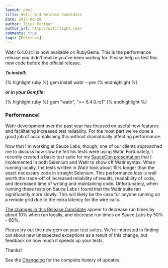 ```yaml
---
layout: post
title: Watir 6.4 Release Candidate
date: 2017-06-20
author: Titus Fortner
author_url: http://watirtight.com/
comments: true
tags: [Releases]
---
```


Watir 6.4.0.rc1 is now available on RubyGems. This is the performance
release you didn't realize you've been waiting for. Please help us test this 
new code before the official release.
<!--more-->

***To install:***

{% highlight ruby %}
gem install watir --pre
{% endhighlight %}

***or in your Gemfile:*** 

{% highlight ruby %}
gem "watir", ">= 6.4.0.rc1"
{% endhighlight %}
<br/>

### Performance!

Watir development over the past year has focused on useful new features and facilitating
increased test reliability. For the most part we've done a good job of accomplishing this
 without dramatically affecting performance. 

Now that I'm working at Sauce Labs, though, one of our clients approached me to discuss 
how slow he felt his tests were using Watir. 
Fortunately, I recently created a basic test suite for my 
[SauceCon presentation](https://youtu.be/e-ifT-P4oag?t=1s) that I implemented in both Selenium
and Watir to show off Watir syntax. When running locally, 
the tests written in Watir took about 15% longer than
 the exact necessary code in straight Selenium. This performance loss is well worth 
 the trade-off of increased reliability of results, readability of code, and 
 decreased time of writing and maintaining code.
 Unfortunately, when running these tests on Sauce Labs I found that the Watir
 suite ran significantly more slowly. This will likely be the case for anyone running on 
 a remote grid due to the extra latency for the wire calls.

[The changes in this Release Candidate]((https://github.com/watir/watir/pull/568/files)) 
appear to decrease run times by about 10% when run locally, and decrease run times
on Sauce Labs by 50% - 66%. 

Please try out the new gem on your test suites. We're interested in finding out about new
unexpected exceptions as a result of this change, but feedback on how much it speeds up your tests.

Thanks!

See the [Changelog](https://github.com/watir/watir/blob/master/CHANGES.md) 
for the complete history of updates.

